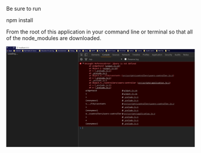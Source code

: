 Be sure to run

npm install

From the root of this application in your command line or terminal so that all of the node_modules are downloaded.

![Alt text](console.jpg)

